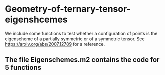 # Geometry-of-ternary-tensor-eigenshcemes
We include some functions to test whether a configuration of points is the eigenscheme of a partially symmetric or of a symmetric tensor. 
See https://arxiv.org/abs/2007.12789 for a reference.

The file Eigenschemes.m2 contains the code for 5 functions
- 
